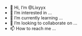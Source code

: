 - 👋 Hi, I’m @Lixyyx
- 👀 I’m interested in ...
- 🌱 I’m currently learning ...
- 💞️ I’m looking to collaborate on ...
- 📫 How to reach me ...

<!---
Lixyyx/Lixyyx is a ✨ special ✨ repository because its `README.md` (this file) appears on your GitHub profile.
You can click the Preview link to take a look at your changes.
--->
